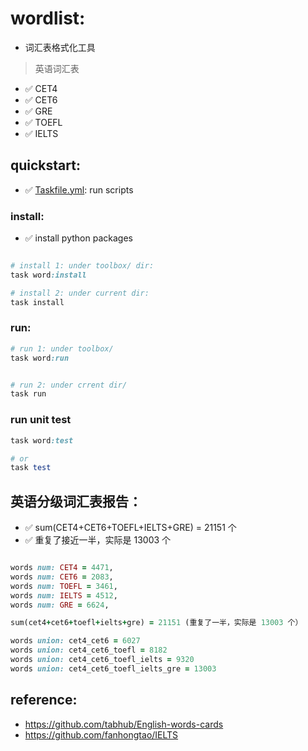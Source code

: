 # wordlist:

- 词汇表格式化工具

> 英语词汇表

- ✅️ CET4
- ✅️ CET6
- ✅️ GRE
- ✅️ TOEFL
- ✅️ IELTS

## quickstart:

- ✅️ [Taskfile.yml](./Taskfile.yml): run scripts

### install:

- ✅️ install python packages

```ruby

# install 1: under toolbox/ dir:
task word:install

# install 2: under current dir:
task install

```

### run:

```ruby
# run 1: under toolbox/
task word:run


# run 2: under crrent dir/
task run

```

### run unit test

```ruby
task word:test

# or
task test

```

## 英语分级词汇表报告：

- ✅️ sum(CET4+CET6+TOEFL+IELTS+GRE) = 21151 个
- ✅️ 重复了接近一半，实际是 13003 个

```ruby

words num: CET4 = 4471,
words num: CET6 = 2083, 
words num: TOEFL = 3461,
words num: IELTS = 4512,
words num: GRE = 6624, 

sum(cet4+cet6+toefl+ielts+gre) = 21151 (重复了一半，实际是 13003 个）

words union: cet4_cet6 = 6027
words union: cet4_cet6_toefl = 8182
words union: cet4_cet6_toefl_ielts = 9320
words union: cet4_cet6_toefl_ielts_gre = 13003

```

## reference:

- https://github.com/tabhub/English-words-cards
- https://github.com/fanhongtao/IELTS
